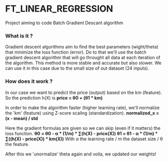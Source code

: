 # FT_LINEAR_REGRESSION
Project aiming to code Batch Gradient Descant algorithm


### What is it ?
Gradient descent algorithms aim to find the best parameters (wight/theta)
that minimize the loss function (error).
Do to that we'll use the batch gradient descent algorithm that will
go throught all data at each iteration of the algorithm.
This method is more stable and accurate but also slower.
We can use it in this case due to the small size of out dataset (24 inputs).

### How does it work ?
In our case we want to predict the price (output) based on the km (feature).
So the prediction h(X) is **price = θ0 + (θ1 * km)**

In order to make the algorithm faster (higher learning rate),
we'll normalize the 'km' (feature) using Z-score scaling (standardization).
**normalized_x = (x - mean) / std**

Here the gradient formulas are given so we can skip (even if it matters)
the loss function.
**θ0 = θ0 - α * (1/m) * ∑(h(X) - price(X))**
**θ1 = θ1 - α * (1/m) * ∑((h(X) - price(X)) * km(X))**
With α the learning rate / m the dataset size / θ the feature.

After this we 'unormalize' theta again and voila, we updated our weights!
